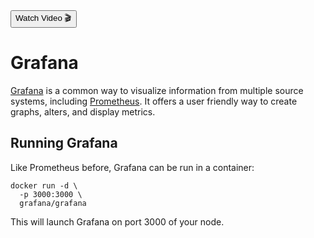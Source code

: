 <div class="download">
<a href="#"><button>Watch Video 🎬</button></a>
</div>

<h1>Grafana</h1>

[Grafana](https://grafana.com/) is a common way to visualize information from multiple source systems, including [Prometheus](/exercises/4-prometheus). It offers a user friendly way to create graphs, alters, and display metrics.

## Running Grafana

Like Prometheus before, Grafana can be run in a container:

```
docker run -d \
  -p 3000:3000 \
  grafana/grafana
```

This will launch Grafana on port 3000 of your node.
